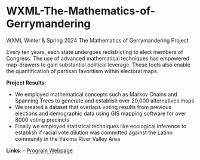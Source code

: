 # WXML-The-Mathematics-of-Gerrymandering
WXML Winter &amp; Spring 2024 The Mathematics of Gerrymandering Project

Every ten years, each state undergoes redistricting to elect members of Congress. 
The use of advanced mathematical techniques has empowered map-drawers to gain substantial political leverage. 
These tools also enable the quantification of partisan favoritism within electoral maps. 

**Project Results**:
- We employed mathematical concepts such as Markov Chains and Spanning Trees to generate and establish over 20,000 alternatives maps
- We created a dataset that overlaps voting results from previous elections and demographic data using GIS mapping software for over 8000 voting precincts
- Finally we employed statistical techniques like ecological inference to establish if racial vote dilution was committed against the Latino community in the Yakima River Valley Area

**Links**:
    - [Program Webpage](https://wxml.math.washington.edu/)
